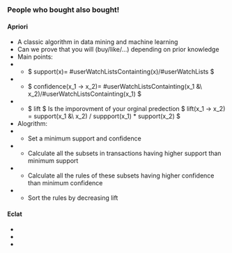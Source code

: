 **<h3> People who bought also bought! </h3>**

<h4> Apriori </h4>

-   A classic algorithm in data mining and machine learning
-   Can we prove that you will (buy/like/...) depending on prior knowledge
-   Main points: 
-   - $ support(x)= \#userWatchListsContainting(x)/\#userWatchLists $
-   - $ confidence(x_1 -> x_2)= \#userWatchListsContainting(x_1 \&\ x_2)/\#userWatchListsContainting(x_1) $
-   - $ lift $ Is the imporovment of your orginal predection $ lift(x_1 -> x_2) = support(x_1 \&\ x_2) / suppport(x_1) * support(x_2) $
-   Alogrithm:
-   - Set a minimum support and confidence
-   - Calculate all the subsets in transactions having higher support than minimum support
-   - Calculate all the rules of these subsets having higher confidence than minimum confidence
-   - Sort the rules by decreasing lift

<h4> Eclat </h4>

-   
-   
-   